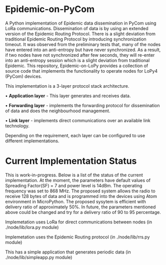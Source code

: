 # Epidemic-on-PyCom
A Python implementation of Epidemic data dissemination in PyCom using LoRa communications. Dissemination of data is by using an extended version of the Epidemic Routing Protocol. There is a slight deviation from traditional Epidemic Routing Protocol by introducing synchronization timeout. 
It was observed from the preliminary tests that, many of the nodes have entered into an anti-entropy but have never synchronized. As a result, if two nodes have not synchronized after few seconds, they will re-enter into an anti-entropy session which is a slight deviation from traditional Epidemic.
This repository, Epidemic-on-LoPy provides a collection of source code that implements the functionality to operate nodes for LoPy4 (PyCom) devices.

This implementation is a 3-layer protocol stack architecture.

•	**Application layer** - This layer generates and receives data.

•	**Forwarding layer** - implements the forwarding protocol for dissemination of data and does the neighbourhood management.

•	**Link layer** - implements direct communications over an available link technology.

Depending on the requirement, each layer can be configured to use different implementations.

# Current Implementation Status

This is work-in-progress. Below is a list of the status of the current implementation.
At the moment, the parameters have default values of Spreading Factor(SF) = 7 and power level is 14dBm. The operating frequency was set to 868 MHz. The proposed system allows the radio to receive 128 bytes of data and is programmed into the devices using Atom environment in MicroPython. The proposed sysytem is efficient with delivery ratio of approximately 50%. 
In future, the parameters mentioned above could be changed and try for a delivery ratio of 90 to 95 percentage.

Implemetation uses LoRa for direct communications between nodes (in ./node/lib/lora.py module)

Implemetation uses the Epidemic Routing protocol (in ./node/lib/rrs.py module)

This has a simple application that generates periodic data (in ./node/lib/simpleapp.py module)

